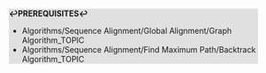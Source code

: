 <div style="margin:2em; background-color: #e0e0e0;">

<strong>↩PREREQUISITES↩</strong>

 * Algorithms/Sequence Alignment/Global Alignment/Graph Algorithm_TOPIC
 * Algorithms/Sequence Alignment/Find Maximum Path/Backtrack Algorithm_TOPIC

</div>

